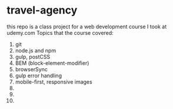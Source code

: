 # travel-agency
this repo is a class project for a web development course I took at udemy.com
Topics that the course covered:
1. git
2. node.js and npm
3. gulp, postCSS
4. BEM (block-element-modifier)
5. browserSync
6. gulp error handling
7. mobile-first, responsive images
8. 
9.
10.

